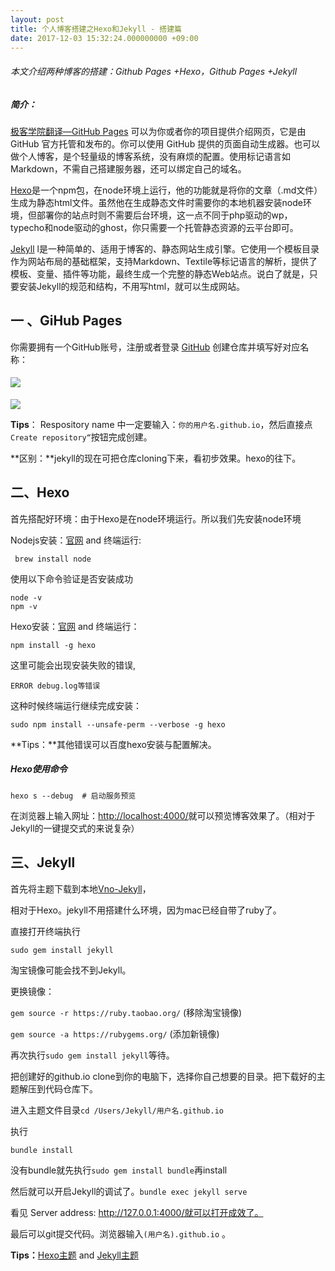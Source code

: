 ```yaml
---
layout: post
title: 个人博客搭建之Hexo和Jekyll - 搭建篇
date: 2017-12-03 15:32:24.000000000 +09:00
---
```


###### 本文介绍两种博客的搭建：Github Pages +Hexo，Github Pages +Jekyll

##### 简介：

[极客学院翻译—GitHub Pages](http://wiki.jikexueyuan.com/project/github-pages-basics/) 可以为你或者你的项目提供介绍网页，它是由 GitHub 官方托管和发布的。你可以使用 GitHub 
提供的页面自动生成器。也可以做个人博客，是个轻量级的博客系统，没有麻烦的配置。使用标记语言如Markdown，不需自己搭建服务器，还可以绑定自己的域名。

[Hexo](https://hexo.io/)是一个npm包，在node环境上运行，他的功能就是将你的文章（.md文件）生成为静态html文件。虽然他在生成静态文件时需要你的本地机器安装node环境，但部署你的站点时则不需要后台环境，这一点不同于php驱动的wp，typecho和node驱动的ghost，你只需要一个托管静态资源的云平台即可。

[Jekyll](http://jekyllcn.com/) l是一种简单的、适用于博客的、静态网站生成引擎。它使用一个模板目录作为网站布局的基础框架，支持Markdown、Textile等标记语言的解析，提供了模板、变量、插件等功能，最终生成一个完整的静态Web站点。说白了就是，只要安装Jekyll的规范和结构，不用写html，就可以生成网站。

## 一 、GiHub Pages

你需要拥有一个GitHub账号，注册或者登录 [GitHub](https://github.com)
创建仓库并填写好对应名称：

#### <img src="https://ljykangaroo.github.io/assets/images/2017/1.png">

<img src="https://ljykangaroo.github.io/assets/images/2017/2.png">

**Tips**： Respository name 中一定要输入：`你的用户名.github.io`，然后直接点 `Create repository“`按钮完成创建。

**区别：**jekyll的现在可把仓库cloning下来，看初步效果。hexo的往下。

## 二、Hexo

首先搭配好环境：由于Hexo是在node环境运行。所以我们先安装node环境

Nodejs安装：[官网](https://nodejs.org/en/download/) and 终端运行:

```shell
 brew install node
```

使用以下命令验证是否安装成功

```shell
node -v
npm -v
```

Hexo安装：[官网](https://hexo.io/) and 终端运行：

```shell
npm install -g hexo
```

这里可能会出现安装失败的错误,

```
ERROR debug.log等错误
```

这种时候终端运行继续完成安装：

```shell
sudo npm install --unsafe-perm --verbose -g hexo
```

**Tips：**其他错误可以百度hexo安装与配置解决。

##### Hexo使用命令

```shell
hexo s --debug  # 启动服务预览
```
在浏览器上输入网址：[http://localhost:4000/](http://localhost:4000/)就可以预览博客效果了。（相对于Jekyll的一键提交式的来说复杂）

## 三、Jekyll

首先将主题下载到本地[Vno-Jekyll](https://github.com/onevcat/vno-jekyll)，

相对于Hexo。jekyll不用搭建什么环境，因为mac已经自带了ruby了。

直接打开终端执行	

```shell
sudo gem install jekyll
```

淘宝镜像可能会找不到Jekyll。

更换镜像：

`gem source -r https://ruby.taobao.org/`  (移除淘宝镜像)

`gem source -a https://rubygems.org/`  (添加新镜像)

再次执行`sudo gem install jekyll`等待。

把创建好的github.io clone到你的电脑下，选择你自己想要的目录。把下载好的主题解压到代码仓库下。

进入主题文件目录`cd /Users/Jekyll/用户名.github.io`

执行
```shell
bundle install
```

没有bundle就先执行`sudo gem install bundle`再install

然后就可以开启Jekyll的调试了。`bundle exec jekyll serve`

看见  Server address: http://127.0.0.1:4000/就可以打开成效了。

最后可以git提交代码。浏览器输入`(用户名).github.io` 。

**Tips：**[Hexo主题](https://hexo.io/themes/)   and   [Jekyll主题](http://jekyllthemes.org/)